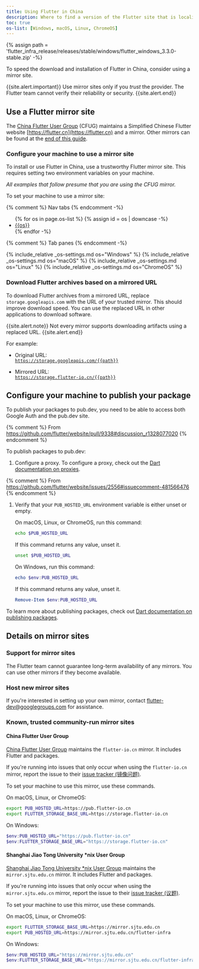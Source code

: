 ```yaml
---
title: Using Flutter in China
description: Where to find a version of the Flutter site that is localized to Simplified Chinese.
toc: true
os-list: [Windows, macOS, Linux, ChromeOS]
---
```


{% assign path = 'flutter_infra_release/releases/stable/windows/flutter_windows_3.3.0-stable.zip' -%}

To speed the download and installation of Flutter in China,
consider using a mirror site.

{{site.alert.important}}
  Use mirror sites only if you _trust_ the provider.
  The Flutter team cannot verify their reliability or security.
{{site.alert.end}}

## Use a Flutter mirror site

The [China Flutter User Group][] (CFUG) maintains a Simplified Chinese
Flutter website [https://flutter.cn](https://flutter.cn) and a mirror.
Other mirrors can be found at the [end of this guide](#known-trusted-community-run-mirror-sites).

### Configure your machine to use a mirror site

To install or use Flutter in China, use a trustworthy Flutter mirror site.
This requires setting two environment variables on your machine.

_All examples that follow presume that you are using the CFUG mirror._

To set your machine to use a mirror site:

{% comment %} Nav tabs {% endcomment -%}
<ul class="nav nav-tabs" id="china-os-tabs" role="tablist">
{% for os in page.os-list %}
{% assign id = os | downcase -%}
  <li class="nav-item">
    <a class="nav-link {%- if id == 'windows' %} active {% endif %}" id="{{id}}-tab" href="#{{id}}" role="tab" aria-controls="{{id}}" aria-selected="true">{{os}}</a>
  </li>
{% endfor -%}
</ul>

{% comment %} Tab panes {% endcomment -%}
<div class="tab-content">
{% include_relative _os-settings.md os="Windows" %}
{% include_relative _os-settings.md os="macOS" %}
{% include_relative _os-settings.md os="Linux" %}
{% include_relative _os-settings.md os="ChromeOS" %}
</div>

### Download Flutter archives based on a mirrored URL

To download Flutter archives from a mirrored URL,
replace `storage.googleapis.com` with the URL of your trusted mirror.
This should improve download speed.
 You can use the replaced URL in other applications to download software.

{{site.alert.note}}
  Not every mirror supports downloading artifacts using a replaced URL.
{{site.alert.end}}

For example:

* Original URL:<br>
  [`https://storage.googleapis.com/{{path}}`](https://storage.googleapis.com/{{path}})

* Mirrored URL:<br>
  [`https://storage.flutter-io.cn/{{path}}`](https://storage.flutter-io.cn/{{path}})

## Configure your machine to publish your package

To publish your packages to pub.dev,
you need to be able to access both Google Auth and the pub.dev site.

  {% comment %}
  From https://github.com/flutter/website/pull/9338#discussion_r1328077020
  {% endcomment %}

To publish packages to pub.dev:

1. Configure a proxy.
   To configure a proxy, check out the [Dart documentation on proxies][].

  {% comment %}
  From https://github.com/flutter/website/issues/2556#issuecomment-481566476
  {% endcomment %}

1. Verify that your `PUB_HOSTED_URL` environment variable is either unset
   or empty.

   On macOS, Linux, or ChromeOS, run this command:

   ```bash
   echo $PUB_HOSTED_URL
   ```

   If this command returns any value, unset it.

   ```bash
   unset $PUB_HOSTED_URL
   ```

   On Windows, run this command:

   ```powershell
   echo $env:PUB_HOSTED_URL
   ```

   If this command returns any value, unset it.

   ```powershell
   Remove-Item $env:PUB_HOSTED_URL
   ```

To learn more about publishing packages, check out
[Dart documentation on publishing packages][].

[Dart documentation on proxies]: {{site.dart-site}}/tools/pub/troubleshoot#pub-get-fails-from-behind-a-corporate-firewall

[Dart documentation on publishing packages]: {{site.dart-site}}/tools/pub/publishing

## Details on mirror sites

### Support for mirror sites

The Flutter team cannot guarantee long-term availability of any mirrors.
You can use other mirrors if they become available.

### Host new mirror sites

If you're interested in setting up your own mirror,
contact [flutter-dev@googlegroups.com](mailto:flutter-dev@googlegroups.com)
for assistance.

### Known, trusted community-run mirror sites

#### China Flutter User Group

[China Flutter User Group][] maintains the `flutter-io.cn` mirror.
It includes Flutter and packages.

If you're running into issues that only occur when
using the `flutter-io.cn` mirror, report the issue to their
[issue tracker (镜像问题)]({{site.github}}/cfug/flutter.cn/issues/new/choose).

To set your machine to use this mirror, use these commands.

On macOS, Linux, or ChromeOS:

```bash
export PUB_HOSTED_URL=https://pub.flutter-io.cn
export FLUTTER_STORAGE_BASE_URL=https://storage.flutter-io.cn
```

On Windows:

```powershell
$env:PUB_HOSTED_URL="https://pub.flutter-io.cn"
$env:FLUTTER_STORAGE_BASE_URL="https://storage.flutter-io.cn"
```

#### Shanghai Jiao Tong University *nix User Group

[Shanghai Jiao Tong University *nix User Group][]
maintains the `mirror.sjtu.edu.cn` mirror.
It includes Flutter and packages.

If you're running into issues that only occur when
using the `mirror.sjtu.edu.cn` mirror, report the issue to their
[issue tracker (议题)](https://github.com/sjtug/mirror-requests).

To set your machine to use this mirror, use these commands.

On macOS, Linux, or ChromeOS:

```bash
export FLUTTER_STORAGE_BASE_URL=https://mirror.sjtu.edu.cn
export PUB_HOSTED_URL=https://mirror.sjtu.edu.cn/flutter-infra
```

On Windows:

```powershell
$env:PUB_HOSTED_URL="https://mirror.sjtu.edu.cn"
$env:FLUTTER_STORAGE_BASE_URL="https://mirror.sjtu.edu.cn/flutter-infra"
```

[China Flutter User Group]: https://github.com/cfug
[Shanghai Jiao Tong University *nix User Group]: https://github.com/sjtug
